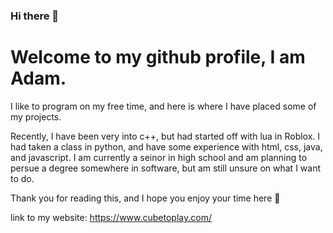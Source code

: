 ### Hi there 👋

# Welcome to my github profile, I am Adam.
I like to program on my free time, and here is where I have placed some of my projects.

Recently, I have been very into c++, but had started off with lua in Roblox. I had taken a class in python, and have some experience with html, css, java, and javascript.
I am currently a seinor in high school and am planning to persue a degree somewhere in software, but am still unsure on what I want to do.

Thank you for reading this, and I hope you enjoy your time here 👋

link to my website: https://www.cubetoplay.com/
